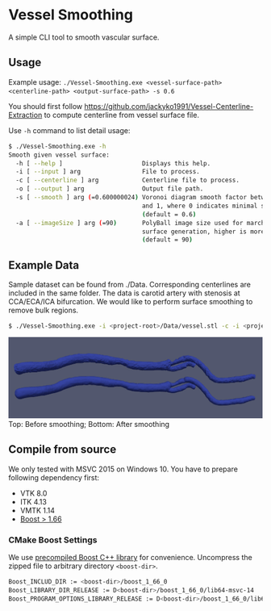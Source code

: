 # Vessel Smoothing

A simple CLI tool to smooth vascular surface.

## Usage
Example usage: `./Vessel-Smoothing.exe <vessel-surface-path> <centerline-path> <output-surface-path> -s 0.6`

You should first follow https://github.com/jackyko1991/Vessel-Centerline-Extraction to compute centerline from vessel surface file.

Use `-h` command to list detail usage:

```bash
$ ./Vessel-Smoothing.exe -h
Smooth given vessel surface:
  -h [ --help ]                      Displays this help.
  -i [ --input ] arg                 File to process.
  -c [ --centerline ] arg            Centerline file to process.
  -o [ --output ] arg                Output file path.
  -s [ --smooth ] arg (=0.600000024) Voronoi diagram smooth factor between 0
                                     and 1, where 0 indicates minimal smoothing
                                     (default = 0.6)
  -a [ --imageSize ] arg (=90)       PolyBall image size used for marching cube
                                     surface generation, higher is more detail
                                     (default = 90)
```

## Example Data
Sample dataset can be found from ./Data. Corresponding centerlines are included in the same folder. The data is carotid artery with stenosis at CCA/ECA/ICA bifurcation. We would like to perform surface smoothing to remove bulk regions.

```bash
$ ./Vessel-Smoothing.exe -i <project-root>/Data/vessel.stl -c -i <project-root>/Data/centerline.vtp -a 200 -o <project-root>/Data/smooth.stl
```

![Smooth result](./Docs/smooth.png)
Top: Before smoothing; Bottom: After smoothing

## Compile from source

We only tested with MSVC 2015 on Windows 10. You have to prepare following dependency first:
- VTK 8.0
- ITK 4.13
- VMTK 1.14
- [Boost > 1.66](https://www.boost.org/)

### CMake Boost Settings
We use [precompiled Boost C++ library](https://boostorg.jfrog.io/artifactory/main/release/1.76.0/source/boost_1_76_0.zip) for convenience.
Uncompress the zipped file to arbitrary directory `<boost-dir>`.

```bash
Boost_INCLUD_DIR := <boost-dir>/boost_1_66_0
Boost_LIBRARY_DIR_RELEASE := D<boost-dir>/boost_1_66_0/lib64-msvc-14
Boost_PROGRAM_OPTIONS_LIBRARY_RELEASE := D<boost-dir>/boost_1_66_0/lib64-msvc-14/boost_program_options-vc140-mt-x64-1_66.lib
```

